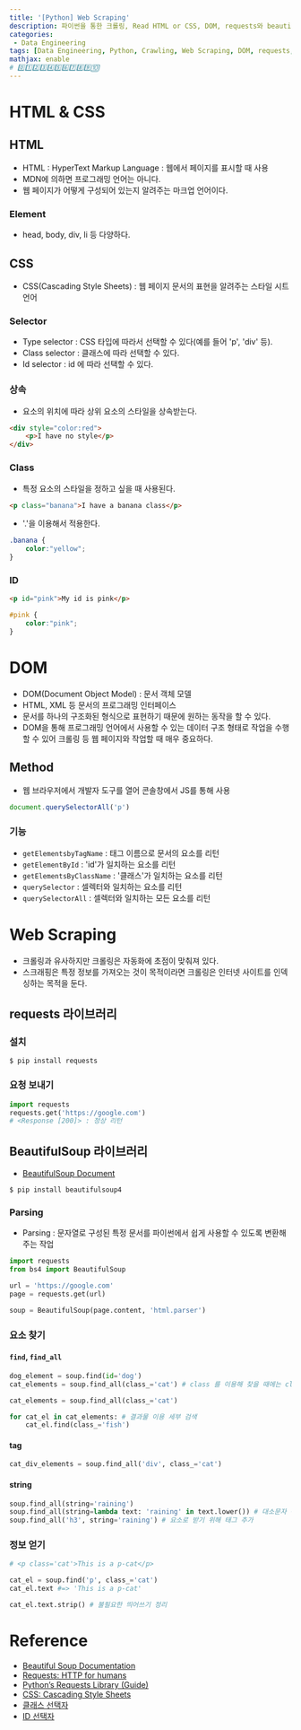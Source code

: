 ```yaml
---
title: '[Python] Web Scraping'
description: 파이썬을 통한 크롤링, Read HTML or CSS, DOM, requests와 beautifulsoup 라이브러리 사용
categories:
 - Data Engineering
tags: [Data Engineering, Python, Crawling, Web Scraping, DOM, requests, beautifulsoup, 파이썬, 크롤링, 웹스크래핑, 돔]
mathjax: enable
# 0️⃣1️⃣2️⃣3️⃣4️⃣5️⃣6️⃣7️⃣8️⃣9️⃣🔟
---
```




# HTML & CSS

## HTML
- HTML : HyperText Markup Language : 웹에서 페이지를 표시할 때 사용
- MDN에 의하면 프로그래밍 언어는 아니다.
- 웹 페이지가 어떻게 구성되어 있는지 알려주는 마크업 언어이다.

### Element
- head, body, div, li 등 다양하다.

## CSS
- CSS(Cascading Style Sheets) : 웹 페이지 문서의 표현을 알려주는 스타일 시트 언어

### Selector
- Type selector : CSS 타입에 따라서 선택할 수 있다(예를 들어 'p', 'div' 등).
- Class selector : 클래스에 따라 선택할 수 있다.
- Id selector : id 에 따라 선택할 수 있다.

### 상속
- 요소의 위치에 따라 상위 요소의 스타일을 상속받는다.

```html
<div style="color:red">
    <p>I have no style</p>
</div>
```

### Class
- 특정 요소의 스타일을 정하고 싶을 때 사용된다.

```html
<p class="banana">I have a banana class</p>
```

- '.'을 이용해서 적용한다.

```css
.banana {
    color:"yellow";
}
```

### ID

```html
<p id="pink">My id is pink</p>
```

```css
#pink {
    color:"pink";
}
```

# DOM
- DOM(Document Object Model) : 문서 객체 모델
- HTML, XML 등 문서의 프로그래밍 인터페이스
- 문서를 하나의 구조화된 형식으로 표현하기 때문에 원하는 동작을 할 수 있다.
- DOM을 통해 프로그래밍 언어에서 사용할 수 있는 데이터 구조 형태로 작업을 수행할 수 있어 크롤링 등 웹 페이지와 작업할 때 매우 중요하다.

## Method
- 웹 브라우저에서 개발자 도구를 열어 콘솔창에서 JS를 통해 사용

```js
document.querySelectorAll('p')
```

### 기능
- `getElementsbyTagName` : 태그 이름으로 문서의 요소를 리턴
- `getElementById` : 'id'가 일치하는 요소를 리턴
- `getElementsByClassName` : '클래스'가 일치하는 요소를 리턴
- `querySelector` : 셀렉터와 일치하는 요소를 리턴
- `querySelectorAll` : 셀렉터와 일치하는 모든 요소를 리턴

# Web Scraping
- 크롤링과 유사하지만 크롤링은 자동화에 초점이 맞춰져 있다.
- 스크래핑은 특정 정보를 가져오는 것이 목적이라면 크롤링은 인터넷 사이트를 인덱싱하는 목적을 둔다.

## requests 라이브러리

### 설치

```
$ pip install requests
```

### 요청 보내기

```py
import requests
requests.get('https://google.com')
# <Response [200]> : 정상 리턴
```

## BeautifulSoup 라이브러리
- [BeautifulSoup Document](https://urclass.codestates.com/www.crummy.com/software/BeautifulSoup/bs4/doc/)

```
$ pip install beautifulsoup4
```

### Parsing
- Parsing : 문자열로 구성된 특정 문서를 파이썬에서 쉽게 사용할 수 있도록 변환해주는 작업

```py
import requests
from bs4 import BeautifulSoup

url = 'https://google.com'
page = requests.get(url)

soup = BeautifulSoup(page.content, 'html.parser')
```

### 요소 찾기

#### `find`, `find_all`

```py
dog_element = soup.find(id='dog')
cat_elements = soup.find_all(class_='cat') # class 를 이용해 찾을 때에는 class 가 아닌 뒤에 밑줄 '_' 을 추가해야 한다.

cat_elements = soup.find_all(class_='cat')

for cat_el in cat_elements: # 결과물 이용 세부 검색
    cat_el.find(class_='fish')
```

#### tag

```py
cat_div_elements = soup.find_all('div', class_='cat')
```

#### string

```py
soup.find_all(string='raining')
soup.find_all(string=lambda text: 'raining' in text.lower()) # 대소문자 구분을 없애 탐색
soup.find_all('h3', string='raining') # 요소로 받기 위해 태그 추가
```

### 정보 얻기

```py
# <p class='cat'>This is a p-cat</p>

cat_el = soup.find('p', class_='cat')
cat_el.text #=> 'This is a p-cat'

cat_el.text.strip() # 불필요한 띄어쓰기 정리
```

# Reference

- [Beautiful Soup Documentation](https://www.crummy.com/software/BeautifulSoup/bs4/doc/)
- [Requests: HTTP for humans](https://requests.readthedocs.io/en/master/)
- [Python’s Requests Library (Guide)](https://realpython.com/python-requests/)
- [CSS: Cascading Style Sheets](https://developer.mozilla.org/ko/docs/Web/CSS)
- [클래스 선택자](https://developer.mozilla.org/ko/docs/Web/CSS/Class_selectors)
- [ID 선택자](https://developer.mozilla.org/ko/docs/Web/CSS/ID_selectors)